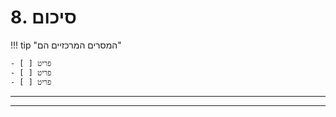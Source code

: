 <!--
CO_OP_TRANSLATOR_METADATA:
{
  "original_hash": "ef7f514ede16a170411752b56bedaa5a",
  "translation_date": "2025-09-24T22:45:52+00:00",
  "source_file": "workshop/docs/instructions/7-Wrap-up.md",
  "language_code": "he"
}
-->
# 8. סיכום

!!! tip "המסרים המרכזיים הם"

    - [ ] פריט
    - [ ] פריט
    - [ ] פריט

---

---

